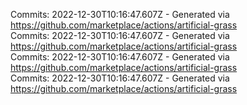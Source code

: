 Commits: 2022-12-30T10:16:47.607Z - Generated via https://github.com/marketplace/actions/artificial-grass
<br>
Commits: 2022-12-30T10:16:47.607Z - Generated via https://github.com/marketplace/actions/artificial-grass
<br>
Commits: 2022-12-30T10:16:47.607Z - Generated via https://github.com/marketplace/actions/artificial-grass
<br>
Commits: 2022-12-30T10:16:47.607Z - Generated via https://github.com/marketplace/actions/artificial-grass
<br>
